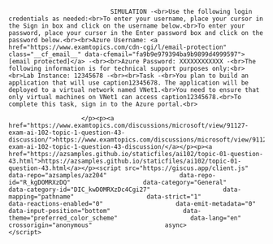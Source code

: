 <p class="card-text">
							
								SIMULATION -<br>Use the following login credentials as needed:<br>To enter your username, place your cursor in the Sign in box and click on the username below.<br>To enter your password, place your cursor in the Enter password box and click on the password below.<br><br>Azure Username: <a href="https://www.examtopics.com/cdn-cgi/l/email-protection" class="__cf_email__" data-cfemail="fa9b9e979394ba9b9899d4999597">[email protected]</a> -<br><br>Azure Password: XXXXXXXXXXXX -<br>The following information is for technical support purposes only:<br><br>Lab Instance: 12345678 -<br><br>Task -<br>You plan to build an application that will use caption12345678. The application will be deployed to a virtual network named VNet1.<br>You need to ensure that only virtual machines on VNet1 can access caption12345678.<br>To complete this task, sign in to the Azure portal.<br>
							
						</p><p><a href="https://www.examtopics.com/discussions/microsoft/view/91127-exam-ai-102-topic-1-question-43-discussion/">https://www.examtopics.com/discussions/microsoft/view/91127-exam-ai-102-topic-1-question-43-discussion/</a></p><p><a href="https://azsamples.github.io/staticfiles/ai102/topic-01-question-43.html">https://azsamples.github.io/staticfiles/ai102/topic-01-question-43.html</a></p><script src="https://giscus.app/client.js"                    data-repo="azsamples/az204"                    data-repo-id="R_kgDOMRXzDQ"                    data-category="General"                    data-category-id="DIC_kwDOMRXzDc4Cgi27"                    data-mapping="pathname"                    data-strict="1"                    data-reactions-enabled="0"                    data-emit-metadata="0"                    data-input-position="bottom"                    data-theme="preferred_color_scheme"                    data-lang="en"                    crossorigin="anonymous"                    async>                    </script>